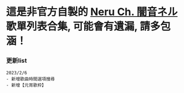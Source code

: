# 這是非官方自製的 [Neru Ch. 闇音ネル](https://www.youtube.com/@neruch.7527) 歌單列表合集, 可能會有遺漏, 請多包涵！

### 更新list  
```
2023/2/6
- 新增歌曲時間選項搜尋
- 新增【元宵歌枠】
```